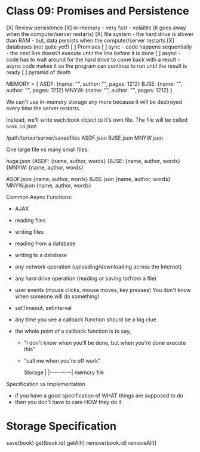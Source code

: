  Class 09: Promises and Persistence
====================================
[X] Review persistence
  [X] in-memory
    - very fast
    - volaitile (it goes away when the computer/server restarts)
  [X] file system
    - the hard drive is slower than RAM
    - but, data persists when the computer/server restarts
  [X] databases (not quite yet!)
[ ] Promises
  [ ] sync
    - code happens sequentially
    - the next line doesn't execute until the line before it is done
  [ ] async
    - code has to wait around for the hard drive to come back with a result
    - async code makes it so the program can continue to run until the result
      is ready
  [ ] pyramid of death


MEMORY = {
 ASDF: {name: "", author: "", pages: 1212}
 BJSE: {name: "", author: "", pages: 1212}
 MNYW: {name: "", author: "", pages: 1212}
}

We can't use in-memory storage any more because it will be destroyed
every time the server restarts.

Instead, we'll write each book object to it's own file.
The file will be called `book.id`.json

/path/to/our/server/savedfiles
 ASDF.json
 BJSE.json
 MNYW.json

One large file vs many small files:

huge.json
  {ASDF: {name, author, words}
  {BJSE: {name, author, words}
  {MNYW: {name, author, words}


ASDF.json
  {name, author, words}
BJSE.json
  {name, author, words}
MNYW.json
  {name, author, words}


Common Async Functions:
- AJAX
- reading files
- writing files
- reading from a database
- writing to a database

- any network operation (uploading/downloading across the Internet)
- any hard drive operation (reading or saving to/from a file)

- user events (mouse clicks, mouse moves, key presses)
  You don't know when someone will do something!
- setTimeout, setInterval

- any time you see a callback function should be a big clue
- the whole point of a callback function is to say,
  - "I don't know when you'll be done, but when you're done execute this"
  - "call me when you're off work"



    Storage
       |
  |---------|
 memory    file

Specification vs Implementation
- if you have a good specification of WHAT things are supposed to do
- then you don't have to care HOW they do it

Storage Specification
=====================
save(book)
get(book.id)
getAll()
remove(book.id)
removeAll()















